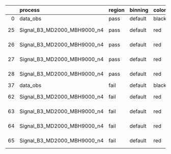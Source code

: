 |    | process                     | region   | binning   | color   | process_type   |   scale | variation   | source_filename                                                      | source_histname    | alias                       | title     |   combine_idx |     lnN |   shapes | syst_type   | direction   | variation_alias   |
|---:|:----------------------------|:---------|:----------|:--------|:---------------|--------:|:------------|:---------------------------------------------------------------------|:-------------------|:----------------------------|:----------|--------------:|--------:|---------:|:------------|:------------|:------------------|
|  0 | data_obs                    | pass     | default   | black   | DATA           |       1 | nominal     | ./histograms_for_2DAlphabet_v18//BH_Data.root                        | hpass              | Data                        | Data      |           nan | nan     |      nan | nan         | nan         | nan               |
| 25 | Signal_B3_MD2000_MBH9000_n4 | pass     | default   | red     | SIGNAL         |       1 | lumi        | ./histograms_for_2DAlphabet_v18//BH_Signal_B3_MD2000_MBH9000_n4.root | hpass              | Signal_B3_MD2000_MBH9000_n4 | BH signal |           nan |   1.016 |      nan | lnN         | nan         | nan               |
| 26 | Signal_B3_MD2000_MBH9000_n4 | pass     | default   | red     | SIGNAL         |       1 | SVM         | ./histograms_for_2DAlphabet_v18//BH_Signal_B3_MD2000_MBH9000_n4.root | hpass_SVMsyst_up   | Signal_B3_MD2000_MBH9000_n4 | BH signal |           nan | nan     |        1 | shapes      | Up          | SVMsyst           |
| 27 | Signal_B3_MD2000_MBH9000_n4 | pass     | default   | red     | SIGNAL         |       1 | SVM         | ./histograms_for_2DAlphabet_v18//BH_Signal_B3_MD2000_MBH9000_n4.root | hpass_SVMsyst_down | Signal_B3_MD2000_MBH9000_n4 | BH signal |           nan | nan     |        1 | shapes      | Down        | SVMsyst           |
| 28 | Signal_B3_MD2000_MBH9000_n4 | pass     | default   | red     | SIGNAL         |       1 | nominal     | ./histograms_for_2DAlphabet_v18//BH_Signal_B3_MD2000_MBH9000_n4.root | hpass              | Signal_B3_MD2000_MBH9000_n4 | BH signal |           nan | nan     |      nan | nan         | nan         | nan               |
| 37 | data_obs                    | fail     | default   | black   | DATA           |       1 | nominal     | ./histograms_for_2DAlphabet_v18//BH_Data.root                        | hfail              | Data                        | Data      |           nan | nan     |      nan | nan         | nan         | nan               |
| 62 | Signal_B3_MD2000_MBH9000_n4 | fail     | default   | red     | SIGNAL         |       1 | lumi        | ./histograms_for_2DAlphabet_v18//BH_Signal_B3_MD2000_MBH9000_n4.root | hfail              | Signal_B3_MD2000_MBH9000_n4 | BH signal |           nan |   1.016 |      nan | lnN         | nan         | nan               |
| 63 | Signal_B3_MD2000_MBH9000_n4 | fail     | default   | red     | SIGNAL         |       1 | SVM         | ./histograms_for_2DAlphabet_v18//BH_Signal_B3_MD2000_MBH9000_n4.root | hfail_SVMsyst_up   | Signal_B3_MD2000_MBH9000_n4 | BH signal |           nan | nan     |        1 | shapes      | Up          | SVMsyst           |
| 64 | Signal_B3_MD2000_MBH9000_n4 | fail     | default   | red     | SIGNAL         |       1 | SVM         | ./histograms_for_2DAlphabet_v18//BH_Signal_B3_MD2000_MBH9000_n4.root | hfail_SVMsyst_down | Signal_B3_MD2000_MBH9000_n4 | BH signal |           nan | nan     |        1 | shapes      | Down        | SVMsyst           |
| 65 | Signal_B3_MD2000_MBH9000_n4 | fail     | default   | red     | SIGNAL         |       1 | nominal     | ./histograms_for_2DAlphabet_v18//BH_Signal_B3_MD2000_MBH9000_n4.root | hfail              | Signal_B3_MD2000_MBH9000_n4 | BH signal |           nan | nan     |      nan | nan         | nan         | nan               |